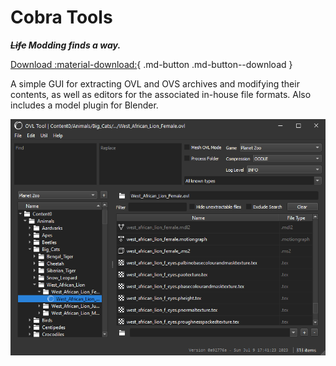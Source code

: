 # Cobra Tools

***~~Life~~ Modding finds a way.***

[Download :material-download:](Download.md){ .md-button .md-button--download }

A simple GUI for extracting OVL and OVS archives and modifying their contents, as well as editors for the associated in-house file formats. Also includes a model plugin for Blender.

![OVL Tool](assets\images\ovl_tool.png)